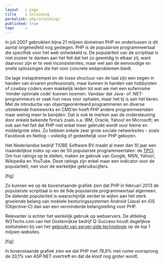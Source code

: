 ```yaml
---
layout   : page
title    : Inleiding
permalink: php/inleiding/
published: true
tags     :
---
```


In juli 2007 gebruikten bijna 21 miljoen domeinen PHP en ondertussen is dit aantal ongetwijfeld nog gestegen. PHP is de populairste programmeertaal die specifiek voor het web ontwikkeld is. De populariteit van de scripttaal is niet zozeer te danken aan het feit dat het zo geweldig in elkaar zit, want daarvoor zijn er te veel inconsistenties, maar wel aan de eenvoudige en snelle oplossingen die het voor concrete webproblemen biedt.

De lage instapdrempel en de losse structuur van de taal zijn een zegen in handen van ervaren professionals, maar kunnen in handen van hobbyisten of cowboy coders even makkelijk leiden tot wat we met een eufemisme ‘minder optimale code’ kunnen noemen. Vandaar dat Java- of .NET-programmeurs er vaak hun neus voor ophalen, maar het tij is aan het keren. Met de introductie van objectgeoriënteerd programmeren en diverse uitstekende frameworks en CMS’en hoeft PHP andere programmeertalen maar weinig meer te benijden. Dat is ook te merken aan de ondersteuning door enkele bekende firma’s zoals o.a. IBM, Oracle, Yahoo! en Microsoft; en ook aan het feit dat PHP niet enkel meer gebruikt wordt voor kleine en middelgrote sites. Zo hebben enkele zeer grote sociale netwerksites – zoals Facebook en Netlog – volledig of gedeeltelijk voor PHP gekozen.

Het Nederlandse bedrijf TIOBE Software BV maakt al meer dan 10 jaar een maandelijkse index op van de 50 populairste programmeertalen: de [TPCI](http://www.tiobe.com/index.php/content/paperinfo/tpci/). Om hun ratings op te stellen, maken ze gebruik van Google, MSN, Yahoo!, Wikipedia en YouTube. Deze ratings zijn enkel maar een indicator voor de populariteit, niet voor de werkelijke gebruikscijfers.

[fig]

Zo kunnen we op de bovenstaande grafiek zien dat PHP in februari 2013 de populairste scripttaal is en de 6de populairste programmeertaal algemeen. De dalende populariteit is waarschijnlijk eerder te wijten aan het sterk groeiende belang van mobiele besturingssystemen Android (Java) en iOS (Objective-C) dan aan een verminderde belangstelling voor PHP.

Relevanter is echter het werkelijk gebruik op webservers. De afdeling W3Techs.com van het Oostenrijkse bedrijf Q-Success houdt dagelijkse statistieken bij van het [gebruikt van server-side technologie](http://w3techs.com/technologies/overview/programming_language/all) op de top 1 miljoen websites.

[fig]

In bovenstaande grafiek zien we dat PHP met 78,8% met ruime voorsprong de 20,1% van ASP.NET overtreft en dat de kloof nog groter wordt.